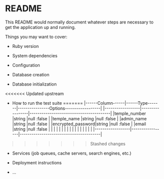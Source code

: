 # README

This README would normally document whatever steps are necessary to get the
application up and running.

Things you may want to cover:

* Ruby version

* System dependencies

* Configuration

* Database creation

* Database initialization

<<<<<<< Updated upstream
* How to run the test suite
=======
|------Column------|------Type-------|----------------Options------------------|
|------------------|-----------------|-----------------------------------------|
|temple_number     |string           |null :false                              |
|temple_name       |string           |null :false                              |
|admin_name        |string           |null :false                              |
|encrypted_password|string           |null :false                              |
|email             |string           |null :false                              |
|                  |                 |                                         |
|                  |                 |                                         |
|                  |                 |                                         |
|                  |                 |                                         |
|------------------|-----------------|-----------------------------------------|
>>>>>>> Stashed changes

* Services (job queues, cache servers, search engines, etc.)

* Deployment instructions

* ...
